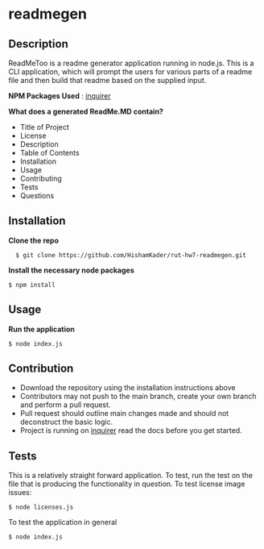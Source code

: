 # readmegen

## Description
ReadMeToo is a readme generator application running in node.js. This is a CLI application, which will prompt the users for various parts of a readme file and then build that readme based on the supplied input.

**NPM Packages Used** : [inquirer](https://www.npmjs.com/package/inquirer)

**What does a generated ReadMe.MD contain?**
* Title of Project
* License
* Description
* Table of Contents
* Installation
* Usage
* Contributing
* Tests
* Questions

## Installation
**Clone the repo**
```
  $ git clone https://github.com/HishamKader/rut-hw7-readmegen.git
```
**Install the necessary node packages**
```
$ npm install
```

## Usage
**Run the application**
```
$ node index.js
```

## Contribution
* Download the repository using the installation instructions above
* Contributors may not push to the main branch, create your own branch and perform a pull request.
* Pull request should outline main changes made and should not deconstruct the basic logic.
* Project is running on [inquirer](https://www.npmjs.com/package/inquirer) read the docs before you get started.

## Tests
This is a relatively straight forward application. To test, run the test on the file that is producing the functionality in question.
To test license image issues:
```
$ node licenses.js
```

To test the application in general
```
$ node index.js
```
